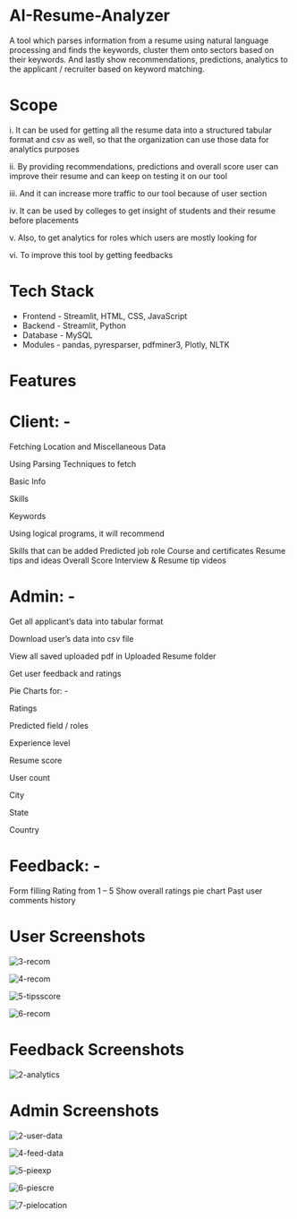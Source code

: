 # AI-Resume-Analyzer
A tool which parses information from a resume using natural language processing and finds the keywords, cluster them onto sectors based on their keywords. And lastly show recommendations, predictions, analytics to the applicant / recruiter based on keyword matching.
# Scope
i. It can be used for getting all the resume data into a structured tabular format and csv as well, so that the organization can use those data for analytics purposes

ii. By providing recommendations, predictions and overall score user can improve their resume and can keep on testing it on our tool

iii. And it can increase more traffic to our tool because of user section

iv. It can be used by colleges to get insight of students and their resume before placements

v. Also, to get analytics for roles which users are mostly looking for

vi. To improve this tool by getting feedbacks
# Tech Stack
* Frontend - 
Streamlit,
HTML,
CSS,
JavaScript
* Backend -
Streamlit,
Python
* Database -
  MySQL
* Modules -
  pandas,
pyresparser,
pdfminer3,
Plotly,
NLTK
# Features

# Client: -
Fetching Location and Miscellaneous Data

Using Parsing Techniques to fetch

Basic Info

Skills

Keywords

Using logical programs, it will recommend

Skills that can be added
Predicted job role
Course and certificates
Resume tips and ideas
Overall Score
Interview & Resume tip videos

# Admin: -
Get all applicant’s data into tabular format

Download user’s data into csv file

View all saved uploaded pdf in Uploaded Resume folder

Get user feedback and ratings

Pie Charts for: -

Ratings

Predicted field / roles

Experience level

Resume score

User count

City

State

Country

# Feedback: -
Form filling
Rating from 1 – 5
Show overall ratings pie chart
Past user comments history

# User Screenshots

![3-recom](https://github.com/ZionVas/AI-Resume-Analyzer/assets/148045925/225a66e7-51da-48d7-8f41-b9f9960caafd)


![4-recom](https://github.com/ZionVas/AI-Resume-Analyzer/assets/148045925/c7d461dd-57df-47a6-b15e-9333fd0d748c)

![5-tipsscore](https://github.com/ZionVas/AI-Resume-Analyzer/assets/148045925/353b5667-b146-487d-b284-3b033e34a0f2)

![6-recom](https://github.com/ZionVas/AI-Resume-Analyzer/assets/148045925/434eb4e1-5b5a-4a19-bb5b-045016f29c10)

# Feedback Screenshots

![2-analytics](https://github.com/ZionVas/AI-Resume-Analyzer/assets/148045925/3e81a769-f581-4c02-b813-3faeb04e3014)

# Admin Screenshots

![2-user-data](https://github.com/ZionVas/AI-Resume-Analyzer/assets/148045925/ebb898e7-d0d6-4075-9b62-fc607cca87df)

![4-feed-data](https://github.com/ZionVas/AI-Resume-Analyzer/assets/148045925/7c2d116b-b482-4411-96ef-6d9645d5e58b)

![5-pieexp](https://github.com/ZionVas/AI-Resume-Analyzer/assets/148045925/c6e6c651-b598-4c42-924f-b432515d6cc8)

![6-piescre](https://github.com/ZionVas/AI-Resume-Analyzer/assets/148045925/ec1f9aed-2589-44b1-b89a-87a1c6549b38)

![7-pielocation](https://github.com/ZionVas/AI-Resume-Analyzer/assets/148045925/c25a5a44-9903-4d6f-9598-b04f29084fb4)
